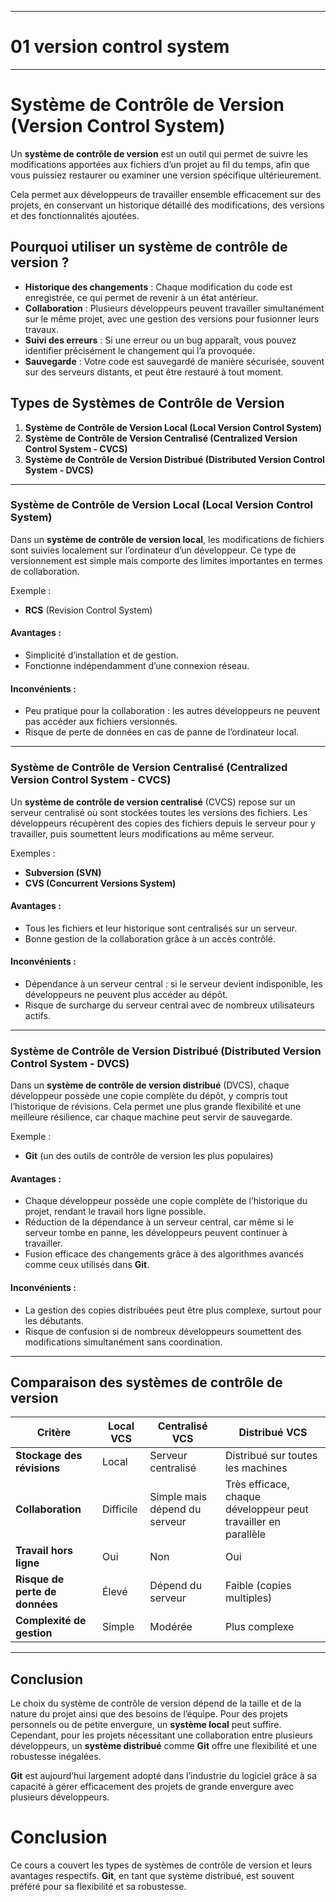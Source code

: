 -----------------------------------------------
# 01 version control system
-----------------------------------------------

# **Système de Contrôle de Version (Version Control System)**

Un **système de contrôle de version** est un outil qui permet de suivre les modifications apportées aux fichiers d’un projet au fil du temps, afin que vous puissiez restaurer ou examiner une version spécifique ultérieurement. 

Cela permet aux développeurs de travailler ensemble efficacement sur des projets, en conservant un historique détaillé des modifications, des versions et des fonctionnalités ajoutées.

## **Pourquoi utiliser un système de contrôle de version ?**
- **Historique des changements** : Chaque modification du code est enregistrée, ce qui permet de revenir à un état antérieur.
- **Collaboration** : Plusieurs développeurs peuvent travailler simultanément sur le même projet, avec une gestion des versions pour fusionner leurs travaux.
- **Suivi des erreurs** : Si une erreur ou un bug apparaît, vous pouvez identifier précisément le changement qui l’a provoquée.
- **Sauvegarde** : Votre code est sauvegardé de manière sécurisée, souvent sur des serveurs distants, et peut être restauré à tout moment.

## **Types de Systèmes de Contrôle de Version**

1. **Système de Contrôle de Version Local (Local Version Control System)**  
2. **Système de Contrôle de Version Centralisé (Centralized Version Control System - CVCS)**  
3. **Système de Contrôle de Version Distribué (Distributed Version Control System - DVCS)**  

---

### **Système de Contrôle de Version Local (Local Version Control System)**

Dans un **système de contrôle de version local**, les modifications de fichiers sont suivies localement sur l’ordinateur d’un développeur. Ce type de versionnement est simple mais comporte des limites importantes en termes de collaboration.

Exemple :
- **RCS** (Revision Control System)

#### **Avantages** :
- Simplicité d’installation et de gestion.
- Fonctionne indépendamment d’une connexion réseau.

#### **Inconvénients** :
- Peu pratique pour la collaboration : les autres développeurs ne peuvent pas accéder aux fichiers versionnés.
- Risque de perte de données en cas de panne de l’ordinateur local.

---

### **Système de Contrôle de Version Centralisé (Centralized Version Control System - CVCS)**

Un **système de contrôle de version centralisé** (CVCS) repose sur un serveur centralisé où sont stockées toutes les versions des fichiers. Les développeurs récupèrent des copies des fichiers depuis le serveur pour y travailler, puis soumettent leurs modifications au même serveur.

Exemples :
- **Subversion (SVN)**
- **CVS (Concurrent Versions System)**

#### **Avantages** :
- Tous les fichiers et leur historique sont centralisés sur un serveur.
- Bonne gestion de la collaboration grâce à un accès contrôlé.

#### **Inconvénients** :
- Dépendance à un serveur central : si le serveur devient indisponible, les développeurs ne peuvent plus accéder au dépôt.
- Risque de surcharge du serveur central avec de nombreux utilisateurs actifs.

---

### **Système de Contrôle de Version Distribué (Distributed Version Control System - DVCS)**

Dans un **système de contrôle de version distribué** (DVCS), chaque développeur possède une copie complète du dépôt, y compris tout l’historique de révisions. Cela permet une plus grande flexibilité et une meilleure résilience, car chaque machine peut servir de sauvegarde.

Exemple :
- **Git** (un des outils de contrôle de version les plus populaires)

#### **Avantages** :
- Chaque développeur possède une copie complète de l’historique du projet, rendant le travail hors ligne possible.
- Réduction de la dépendance à un serveur central, car même si le serveur tombe en panne, les développeurs peuvent continuer à travailler.
- Fusion efficace des changements grâce à des algorithmes avancés comme ceux utilisés dans **Git**.

#### **Inconvénients** :
- La gestion des copies distribuées peut être plus complexe, surtout pour les débutants.
- Risque de confusion si de nombreux développeurs soumettent des modifications simultanément sans coordination.

---

## **Comparaison des systèmes de contrôle de version**

| Critère                               | Local VCS          | Centralisé VCS        | Distribué VCS         |
|---------------------------------------|--------------------|-----------------------|-----------------------|
| **Stockage des révisions**            | Local               | Serveur centralisé    | Distribué sur toutes les machines |
| **Collaboration**                     | Difficile           | Simple mais dépend du serveur | Très efficace, chaque développeur peut travailler en parallèle |
| **Travail hors ligne**                | Oui                 | Non                   | Oui                   |
| **Risque de perte de données**        | Élevé               | Dépend du serveur     | Faible (copies multiples) |
| **Complexité de gestion**             | Simple              | Modérée               | Plus complexe         |

---

## **Conclusion**

Le choix du système de contrôle de version dépend de la taille et de la nature du projet ainsi que des besoins de l’équipe. Pour des projets personnels ou de petite envergure, un **système local** peut suffire. Cependant, pour les projets nécessitant une collaboration entre plusieurs développeurs, un **système distribué** comme **Git** offre une flexibilité et une robustesse inégalées.

**Git** est aujourd’hui largement adopté dans l’industrie du logiciel grâce à sa capacité à gérer efficacement des projets de grande envergure avec plusieurs développeurs.

# Conclusion

Ce cours a couvert les types de systèmes de contrôle de version et leurs avantages respectifs. **Git**, en tant que système distribué, est souvent préféré pour sa flexibilité et sa robustesse.
